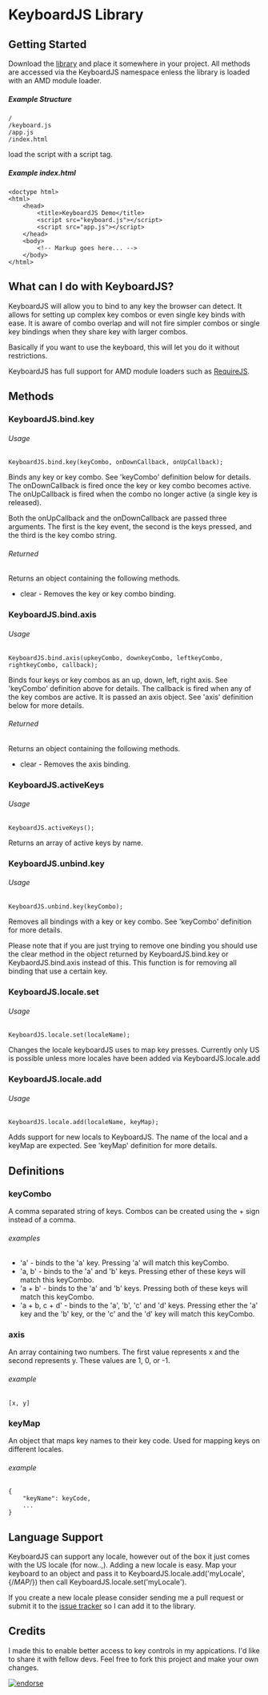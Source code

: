 KeyboardJS Library
==================

Getting Started
---------------

Download the [library](https://github.com/RobertWHurst/KeyboardJS/zipball/master) and
place it somewhere in your project. All methods are accessed via the KeyboardJS namespace enless the library
is loaded with an AMD module loader.

##### Example Structure

    /
    /keyboard.js
    /app.js
    /index.html

load the script with a script tag.

##### Example index.html

    <doctype html>
    <html>
        <head>
            <title>KeyboardJS Demo</title>
            <script src="keyboard.js"></script>
            <script src="app.js"></script>
        </head>
        <body>
            <!-- Markup goes here... -->
        </body>
    </html>

What can I do with KeyboardJS?
------------------------------

KeyboardJS will allow you to bind to any key the browser can detect. It allows for
setting up complex key combos or even single key binds with ease. It is aware of combo
overlap and will not fire simpler combos or single key bindings when they share key with
larger combos.

Basically if you want to use the keyboard, this will let you do it without restrictions.

KeyboardJS has full support for AMD module loaders such as [RequireJS](http://requirejs.org/).

Methods
-------

### KeyboardJS.bind.key

###### Usage

    KeyboardJS.bind.key(keyCombo, onDownCallback, onUpCallback);

Binds any key or key combo. See 'keyCombo' definition below
for details. The onDownCallback is fired once the key or key combo becomes active. The
onUpCallback is fired when the combo no longer active (a single key is released).

Both the onUpCallback and the onDownCallback are passed three arguments. The first is the
key event, the second is the keys pressed, and the third is the key combo string.

###### Returned
Returns an object containing the following methods.

* clear - Removes the key or key combo binding.

### KeyboardJS.bind.axis

###### Usage

    KeyboardJS.bind.axis(upkeyCombo, downkeyCombo, leftkeyCombo, rightkeyCombo, callback);

Binds four keys or key combos as an up, down, left, right 
axis. See 'keyCombo' definition above for details. The callback is fired when any of the key
combos are active. It is passed an axis object. See 'axis' definition below for more details.

###### Returned
Returns an object containing the following methods.

* clear - Removes the axis binding.

### KeyboardJS.activeKeys

###### Usage

    KeyboardJS.activeKeys();

Returns an array of active keys by name.

### KeyboardJS.unbind.key

###### Usage

	KeyboardJS.unbind.key(keyCombo);

Removes all bindings with a key or key combo. See 'keyCombo' definition for more details.

Please note that if you are just trying to remove one binding you should use the clear method in the object returned
by KeyboardJS.bind.key or KeybaordJS.bind.axis instead of this. This function is for removing all binding that use
a certain key.

### KeyboardJS.locale.set

###### Usage

    KeyboardJS.locale.set(localeName);

Changes the locale keyboardJS uses to map key presses. Currently only US is possible unless more locales have been
added via KeyboardJS.locale.add

### KeyboardJS.locale.add

###### Usage

    KeyboardJS.locale.add(localeName, keyMap);

Adds support for new locals to KeyboardJS. The name of the local and a keyMap are expected. See 'keyMap' definition
for more details.

Definitions
-----------

### keyCombo

A comma separated string of keys. Combos can be created using the + sign instead of a comma.

###### examples

* 'a' - binds to the 'a' key. Pressing 'a' will match this keyCombo.
* 'a, b' - binds to the 'a' and 'b' keys. Pressing ether of these keys will match this keyCombo.
* 'a + b' - binds to the 'a' and 'b' keys. Pressing both of these keys will match this keyCombo.
* 'a + b, c + d' - binds to the 'a', 'b', 'c' and 'd' keys. Pressing ether the 'a' key and the 'b' key,
or the 'c' and the 'd' key will match this keyCombo.

### axis

An array containing two numbers. The first value represents x and the second represents y. These values
are 1, 0, or -1.

###### example

    [x, y]

### keyMap

An object that maps key names to their key code. Used for mapping keys on different locales.

###### example

    {
        "keyName": keyCode,
        ...
    }

Language Support
----------------

KeyboardJS can support any locale, however out of the box it just comes with the US locale (for now..,). Adding a new
locale is easy. Map your keyboard to an object and pass it to KeyboardJS.locale.add('myLocale', {/*MAP*/}) then call
KeyboardJS.locale.set('myLocale').

If you create a new locale please consider sending me a pull request or submit it to the
[issue tracker](http://github.com/RobertWHurst/KeyboardJS/issues) so I can add it to the library.

Credits
-------

I made this to enable better access to key controls in my appications. I'd like to share
it with fellow devs. Feel free to fork this project and make your own changes.

[![endorse](http://api.coderwall.com/robertwhurst/endorsecount.png)](http://coderwall.com/robertwhurst)

